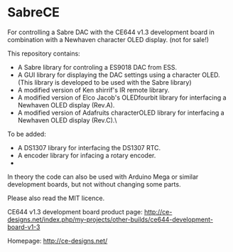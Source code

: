 SabreCE
=======

For controlling a Sabre DAC with the CE644 v1.3 development board in combination with a Newhaven character OLED display. (not for sale!)

This repository contains:
  - A Sabre library for controling a ES9018 DAC from ESS.
  - A GUI library for displaying the DAC settings using a character OLED.
      (This library is developed to be used with the Sabre library)
  - A modified version of Ken shirrif's IR remote library.
  - A modified version of Elco Jacob's OLEDfourbit library for interfacing a Newhaven OLED display (Rev.A).
  - A modified version of Adafruits characterOLED library for interfacing a Newhaven OLED display (Rev.C).\
 
To be added:
  - A DS1307 library for interfacing the DS1307 RTC.
  - A encoder library for infacing a rotary encoder.
  - 
In theory the code can also be used with Arduino Mega or similar development boards, but not without changing some parts.

Please also read the MIT licence.


CE644 v1.3 development board product page:
http://ce-designs.net/index.php/my-projects/other-builds/ce644-development-board-v1-3


Homepage:
http://ce-designs.net/
